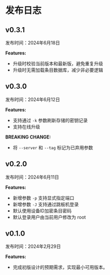 # 发布日志

## v0.3.1

发布时间：2024年6月18日

**Features:**

- 升级时校验当前版本和最新版，避免重复升级
- 升级时无需加载条目数据库，减少非必要逻辑

## v0.3.0

发布时间：2024年6月12日

**Features:**

- 支持通过 `-k` 参数刷新存储的密钥记录
- 支持在线升级

**BREAKING CHANGE:**

- 将 `--server` 和 `--tag` 标记为已弃用参数

## v0.2.0

发布时间：2024年6月11日

**Features:**

- 新增参数 `-p` 支持显式指定端口
- 新增参数 `-J` 支持通过跳板机登录
- 默认使用设备ID加密条目密码
- 默认登录用户由当前用户修改为 root

## v0.1.0

发布时间：2024年2月29日

**Features:**

- 完成初版设计的预期需求，实现最小可用版本。
